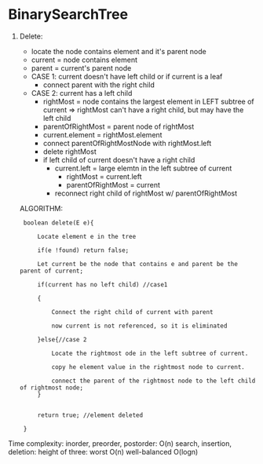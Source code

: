 # BinarySearchTree
1. Delete: 
      + locate the node contains element and it's parent node
      + current = node contains element
      + parent = current's parent node
      + CASE 1: current doesn't have left child or if current is a leaf
         - connect parent with the right child
      + CASE 2: current has a left child
         - rightMost = node contains the largest element in LEFT subtree of current
            => rightMost can't have a right child, but may have the left child
         - parentOfRightMost = parent node of rightMost
         - current.element = rightMost.element
         - connect parentOfRightMostNode with rightMost.left
         - delete rightMost
         -  if left child of current doesn't have a right child
            + current.left = large elemtn in the left subtree of current
                 - rightMost = current.left
                 - parentOfRightMost = current
            + reconnect right child of rightMost w/ parentOfRightMost
         

    ALGORITHM:
    
        boolean delete(E e){
        
            Locate element e in the tree
            
            if(e !found) return false;
            
            Let current be the node that contains e and parent be the parent of current;
            
            if(current has no left child) //case1 
            
            {
            
                Connect the right child of current with parent
                
                now current is not referenced, so it is eliminated
                
            }else{//case 2
            
                Locate the rightmost ode in the left subtree of current.
                
                copy he element value in the rightmost node to current.
                
                connect the parent of the rightmost node to the left child of rightmost node;
            }
            
            
            return true; //element deleted
        
        }


Time complexity:
inorder, preorder, postorder: O(n)
search, insertion, deletion: height of three: worst O(n) 
                                              well-balanced O(logn)
